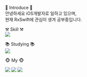 

🙌 Introduce 🙌<br>
안녕하세요 iOS개발자로 일하고 있으며,<br>현재 RxSwift에 관심이 생겨 공부중입니다.

⚒️ Skill ⚒️<br>
<img src="https://img.shields.io/badge/Swift-F05138?style=flat&logo=Swift&logoColor=white"/>

📚 Studying 📚<br>
<img src="https://img.shields.io/badge/RxSwift-B7178C?style=flat&logo=ReactiveX&logoColor=white"/>

🐵 My 🐵<br>
<div style: "margin: 10px;">
  <img src="https://img.shields.io/badge/blog-20C997?style=flat&logo=Velog&logoColor=white"/>
  <img src="https://img.shields.io/badge/Instagram-E4405F?style=flat&logo=Instagram&logoColor=white"/>
  <img src="https://img.shields.io/badge/Gmail-EA4335?style=flat&logo=Gmail&logoColor=white"/>
</div>
<!--
**KimVelVet/KimVelVet** is a ✨ _special_ ✨ repository because its `README.md` (this file) appears on your GitHub profile.

Here are some ideas to get you started:

- 🔭 I’m currently working on ...
- 🌱 I’m currently learning ...
- 👯 I’m looking to collaborate on ...
- 🤔 I’m looking for help with ...
- 💬 Ask me about ...
- 📫 How to reach me: ...
- 😄 Pronouns: ...
- ⚡ Fun fact: ...
-->
